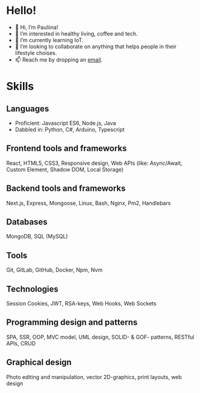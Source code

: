 # Hello!
- 👋 Hi, I’m Pauliina!
- 👀 I’m interested in healthy living, coffee and tech. 
- 🌱 I’m currently learning IoT.
- 💞️ I’m looking to collaborate on anything that helps people in their lifestyle choises.
- 📫 Reach me by dropping an [email](mailto:pauliina.raitaniemi@gmail.com).

# Skills
## Languages
- Proficient: Javascript ES6, Node.js, Java
- Dabbled in: Python, C#, Arduino, Typescript

## Frontend tools and frameworks
React, HTML5, CSS3, Responsive design, Web APIs (like: Async/Await, Custom Element, Shadow DOM, Local Storage)

## Backend tools and frameworks
Next.js, Express, Mongoose, Linux, Bash, Nginx, Pm2, Handlebars

## Databases
MongoDB, SQL (MySQL)

## Tools
Git, GitLab, GitHub, Docker, Npm, Nvm

## Technologies
Session Cookies, JWT, RSA-keys, Web Hooks, Web Sockets

## Programming design and patterns
SPA, SSR, OOP, MVC model, UML design, SOLID- & GOF- patterns, RESTful APIs, CRUD

## Graphical design
Photo editing and manipulation, vector 2D-graphics, print layouts, web design
